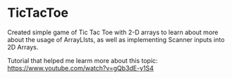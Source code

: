 # TicTacToe

Created simple game of Tic Tac Toe with 2-D arrays to learn about more about the usage of ArrayLIsts, as well as implementing Scanner inputs into 2D Arrays.

Tutorial that helped me learm more about this topic: 
https://www.youtube.com/watch?v=gQb3dE-y1S4
